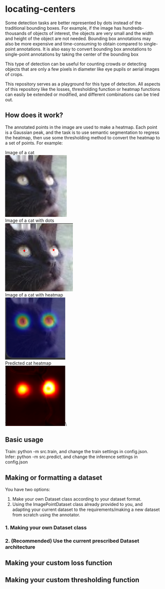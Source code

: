 # locating-centers 
Some detection tasks are better represented by dots instead of the traditional bounding boxes. For example, if the image has hundreds-thousands of objects of interest, the objects are very small and the width and height of the object are not needed. Bounding box annotations may also be more expensive and time-consuming to obtain compared to single-point annotations. It is also easy to convert bounding box annotations to single-point annotations by taking the center of the bounding box

This type of detection can be useful for counting crowds or detecting objects that are only a few pixels in diameter like eye pupils or aerial images of crops.

This repository serves as a playground for this type of detection.  All aspects of this repository like the losses, thresholding function or heatmap functions can easily be extended or modified, and different combinations can be tried out.

## How does it work?
The annotated points in the image are used to make a heatmap. Each point is a Gaussian peak, and the task is to use semantic segmentation to regress the heatmap, then use some thresholding method to convert the heatmap to a set of points. For example:

Image of a cat\
<img src="./media/cat_998.png" alt="Image of a cat" width="200"/>\
Image of a cat with dots\
<img src="./media/dots.png" alt="Annotated image of a cat with dots denoting eye labels" width="220"/>\
Image of a cat with heatmap\
<img src="./media/heatmap.png" alt="Image of a cat with heatmap" width="195"/>\
Predicted cat heatmap\
<img src="./media/predicted.png" alt="Trained U-Net predicts eyes heatmap" width="195"/>\


  
## Basic usage
Train: python -m src.train, and change the train settings in config.json.\
Infer: python -m src.predict, and change the inference settings in config.json




## Making or formatting a dataset  
  
You have two options:

 1. Make your own Dataset class according to your dataset format.
 2. Using the ImagePointDataset class already provided to you, and adapting your current dataset to the requirements/making a new dataset from scratch using the annotator.

### 1. Making your own Dataset class
### 2. (Recommended) Use the current prescribed Dataset architecture

## Making your custom loss function
## Making your custom thresholding function
